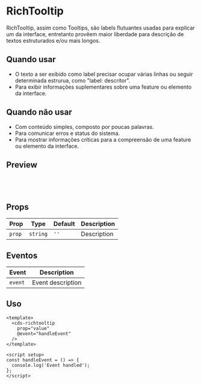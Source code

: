 # RichTooltip

RichTooltip, assim como Tooltips, são labels flutuantes usadas para explicar um da interface, entretanto provêem maior liberdade para descrição de textos estruturados e/ou mais longos.

## Quando usar

- O texto a ser exibido como label precisar ocupar várias linhas ou seguir determinada estrurua, como "label: descritor".
- Para exibir informações suplementares sobre uma feature ou elemento da interface.

## Quando não usar

- Com conteúdo simples, composto por poucas palavras.
- Para comunicar erros e status do sistema.
- Para mostrar informações críticas para a compreensão de uma feature ou elemento da interface.

## Preview

<script setup>
import RichTooltip from '@/components/RichTooltip.vue';

const handleClick = () => {
  console.log('Component interaction');
};
</script>

<div class="demo-container">
  <RichTooltip />
</div>

## Props

| Prop | Type | Default | Description |
|------|------|---------|-------------|
| `prop` | `string` | `''` | Description |

## Eventos

| Event | Description |
|-------|-------------|
| `event` | Event description |

## Uso

```vue
<template>
  <cds-richtooltip
    prop="value"
    @event="handleEvent"
  />
</template>

<script setup>
const handleEvent = () => {
  console.log('Event handled');
};
</script>
```

<style scoped>
.demo-container {
  padding: 20px;
  border: 1px solid var(--vp-c-border);
  border-radius: 8px;
  margin: 16px 0;
}
</style>